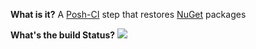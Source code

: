 **What is it?**
A [Posh-CI](https://github.com/Posh-CI/Posh-CI) step that restores [NuGet](https://nuget.org) packages

**What's the build Status?**
![](https://ci.appveyor.com/api/projects/status/ss92f12pyng156lo?svg=true)


